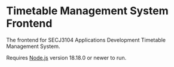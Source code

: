 # Timetable Management System Frontend

The frontend for SECJ3104 Applications Development Timetable Management System.

Requires [Node.js](https://nodejs.org) version 18.18.0 or newer to run.
